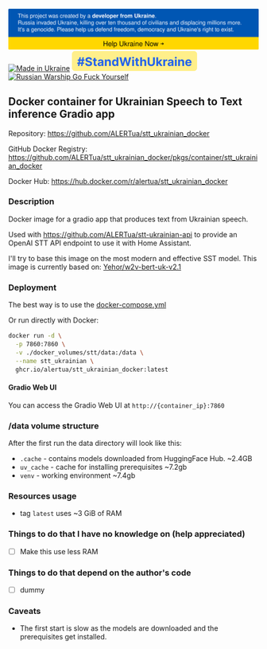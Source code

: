 [![Stand With Ukraine](https://raw.githubusercontent.com/vshymanskyy/StandWithUkraine/main/banner-direct-single.svg)](https://stand-with-ukraine.pp.ua)
[![Made in Ukraine](https://img.shields.io/badge/made_in-Ukraine-ffd700.svg?labelColor=0057b7)](https://stand-with-ukraine.pp.ua)
[![Stand With Ukraine](https://raw.githubusercontent.com/vshymanskyy/StandWithUkraine/main/badges/StandWithUkraine.svg)](https://stand-with-ukraine.pp.ua)
[![Russian Warship Go Fuck Yourself](https://raw.githubusercontent.com/vshymanskyy/StandWithUkraine/main/badges/RussianWarship.svg)](https://stand-with-ukraine.pp.ua)


## Docker container for Ukrainian Speech to Text inference Gradio app

Repository: https://github.com/ALERTua/stt_ukrainian_docker

GitHub Docker Registry: https://github.com/ALERTua/stt_ukrainian_docker/pkgs/container/stt_ukrainian_docker

Docker Hub: https://hub.docker.com/r/alertua/stt_ukrainian_docker


### Description

Docker image for a gradio app that produces text from Ukrainian speech.

Used with https://github.com/ALERTua/stt-ukrainian-api to provide an OpenAI STT API endpoint to use it with Home Assistant.

I'll try to base this image on the most modern and effective SST model.
This image is currently based on: [Yehor/w2v-bert-uk-v2.1](https://huggingface.co/spaces/Yehor/w2v-bert-uk-v2.1)


### Deployment

The best way is to use the [docker-compose.yml](https://github.com/ALERTua/stt_ukrainian_docker/blob/main/docker-compose.yml)

Or run directly with Docker:
```bash
docker run -d \
  -p 7860:7860 \
  -v ./docker_volumes/stt/data:/data \
  --name stt_ukrainian \
  ghcr.io/alertua/stt_ukrainian_docker:latest
```


#### Gradio Web UI

You can access the Gradio Web UI at `http://{container_ip}:7860`


### /data volume structure
After the first run the data directory will look like this:

- `.cache` - contains models downloaded from HuggingFace Hub. ~2.4GB
- `uv_cache` - cache for installing prerequisites ~7.2gb
- `venv` - working environment ~7.4gb


### Resources usage
- tag `latest` uses ~3 GiB of RAM


### Things to do that I have no knowledge on (help appreciated)

- [ ] Make this use less RAM


### Things to do that depend on the author's code

- [ ] dummy


### Caveats

- The first start is slow as the models are downloaded and the prerequisites get installed.
